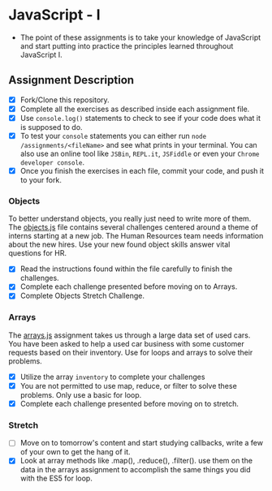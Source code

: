 # JavaScript - I

* The point of these assignments is to take your knowledge of JavaScript and start putting into practice the principles learned throughout JavaScript I.

## Assignment Description

- [x] Fork/Clone this repository.
- [x] Complete all the exercises as described inside each assignment file.
- [x] Use `console.log()` statements to check to see if your code does what it is supposed to do.
- [x] To test your `console` statements you can either run `node /assignments/<fileName>` and see what prints in your terminal. You can also use an online tool like `JSBin`, `REPL.it`, `JSFiddle` or even your `Chrome developer console`.
- [x] Once you finish the exercises in each file, commit your code, and push it to your fork. 

### Objects
To better understand objects, you really just need to write more of them. The [objects.js](assignments/objects.js) file contains several challenges centered around a theme of interns starting at a new job. The Human Resources team needs information about the new hires. Use your new found object skills answer vital questions for HR.

- [x] Read the instructions found within the file carefully to finish the challenges. 
- [x] Complete each challenge presented before moving on to Arrays.
- [x] Complete Objects Stretch Challenge.

### Arrays
The [arrays.js](assignments/arrays.js) assignment takes us through a large data set of used cars.  You have been asked to help a used car business with some customer requests based on their inventory.  Use for loops and arrays to solve their problems.

- [x] Utilize the array `inventory` to complete your challenges
- [x] You are not permitted to use map, reduce, or filter to solve these problems.  Only use a basic for loop.
- [x] Complete each challenge presented before moving on to stretch.

### Stretch
- [ ] Move on to tomorrow's content and start studying callbacks, write a few of your own to get the hang of it.
- [x] Look at array methods like .map(), .reduce(), .filter(). use them on the data in the arrays assignment to accomplish the same things you did with the ES5 for loop.
